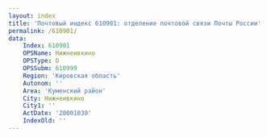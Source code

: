 ```yaml
---
layout: index
title: 'Почтовый индекс 610901: отделение почтовой связи Почты России'
permalink: /610901/
data:
    Index: 610901
    OPSName: Нижнеивкино
    OPSType: О
    OPSSubm: 610999
    Region: 'Кировская область'
    Autonom: ''
    Area: 'Куменский район'
    City: Нижнеивкино
    City1: ''
    ActDate: '20001030'
    IndexOld: ''
---
```

